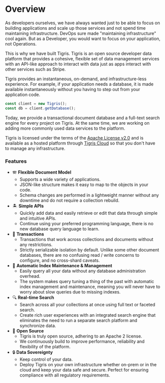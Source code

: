 # Overview

As developers ourselves, we have always wanted just to be able to focus on
building applications and scale up those services and not spend time maintaining
infrastructure. DevOps sure made "maintaining infrastructure" cool again. But
as a Developer, you would want to focus on your application, not Operations.

This is why we have built Tigris. Tigris is an open source developer data
platform that provides a cohesive, flexible set of data management services with
an API-like approach to interact with data just as apps interact with other
services such as Stripe.

Tigris provides an instantaneous, on-demand, and infrastructure-less experience.
For example, if your application needs a database, it is made available
instantaneously without you having to step out from your application code.

```ts
const client = new Tigris();
const db = client.getDatabase();
```

Today, we provide a transactional document database and a full-text search
engine for every project on Tigris. At the same time, we are working on adding
more commonly used data services to the platform.

Tigris is licensed under the terms of the
[Apache License v2.0](http://www.apache.org/licenses/LICENSE-2.0) and is
available as a hosted platform through [Tigris Cloud](https://console.preview.tigrisdata.cloud/)
so that you don't have to manage any infrastructure.

### Features

- 🪗 **Flexible Document Model**
  - Supports a wide variety of applications.
  - JSON-like structure makes it easy to map to the objects in your code.
  - Schema changes are performed in a lightweight manner without any
    downtime and do not require a collection rebuild.
- 🏝 **Simple APIs**
  - Quickly add data and easily retrieve or edit that data through simple
    and intuitive APIs.
  - Continue using your preferred programming language, there is no new
    database query language to learn.
- 🏦 **Transactions**
  - Transactions that work across collections and documents without any
    restrictions.
  - Strictly serializable isolation by default. Unlike some
    other document databases, there are no confusing read / write concerns to
    configure, and no cross-shard caveats.
- 🤖 **Automatic Index Maintenance & Management**
  - Easily query all your data without any database administration overhead.
  - The system makes query tuning a thing of the past with automatic index
    management and maintenance, meaning you will never have to worry about
    slow queries due to missing indexes.
- 🔍 **Real-time Search**
  - Search across all your collections at once using full text or faceted
    search.
  - Create rich user experiences with an integrated search engine
    that eliminates the need to run a separate search platform and
    synchronize data.
- 💚 **Open Source**
  - Tigris is truly open source, adhering to an Apache 2 license.
  - We continuously build to improve performance, reliability and
    flexibility of the platform.
- 🔒 **Data Sovereignty**
  - Keep control of your data.
  - Deploy Tigris on your own infrastructure whether on-prem or in the cloud
    and keep your data safe and secure. Perfect for ensuring compliance with
    all regulatory requirements.
